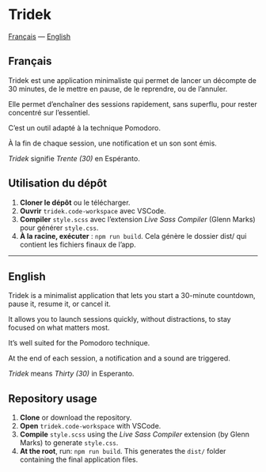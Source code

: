 # Tridek

[Français](#francais) — [English](#english)

## <a name="francais"></a>Français

Tridek est une application minimaliste qui permet de lancer un décompte de 30 minutes, de le mettre en pause, de le reprendre, ou de l’annuler.

Elle permet d’enchaîner des sessions rapidement, sans superflu, pour rester concentré sur l’essentiel.

C’est un outil adapté à la technique Pomodoro.

À la fin de chaque session, une notification et un son sont émis.

*Tridek* signifie *Trente (30)* en Espéranto.

## Utilisation du dépôt

1. **Cloner le dépôt** ou le télécharger.
2. **Ouvrir** `tridek.code-workspace` avec VSCode.
3. **Compiler** `style.scss` avec l’extension *Live Sass Compiler* (Glenn Marks) pour générer `style.css`.
4. **À la racine, exécuter** : `npm run build`. Cela génère le dossier dist/ qui contient les fichiers finaux de l’app.

---

## <a name="english"></a>English

Tridek is a minimalist application that lets you start a 30-minute countdown, pause it, resume it, or cancel it.

It allows you to launch sessions quickly, without distractions, to stay focused on what matters most.

It’s well suited for the Pomodoro technique.

At the end of each session, a notification and a sound are triggered.

*Tridek* means *Thirty (30)* in Esperanto.

## Repository usage

1. **Clone** or download the repository.
2. **Open** `tridek.code-workspace` with VSCode.
3. **Compile** `style.scss` using the *Live Sass Compiler* extension (by Glenn Marks) to generate `style.css`.
4. **At the root**, run: `npm run build`. This generates the `dist/` folder containing the final application files.